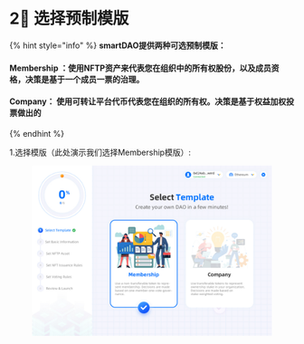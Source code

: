 # 2⃣️ 选择预制模版

{% hint style="info" %}
**smartDAO提供两种可选预制模版：**

#### Membership ：使用NFTP资产来代表您在组织中的所有权股份，以及成员资格，决策是基于一个成员一票的治理。

#### Company： 使用可转让平台代币代表您在组织的所有权。决策是基于权益加权投票做出的
{% endhint %}

1.选择模版（此处演示我们选择Membership模版）:

<figure><img src="../../.gitbook/assets/image (1) (5).png" alt=""><figcaption></figcaption></figure>
